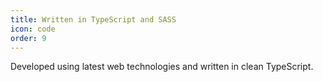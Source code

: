 ```yaml
---
title: Written in TypeScript and SASS
icon: code
order: 9
---
```


Developed using latest web technologies and written in clean TypeScript.
